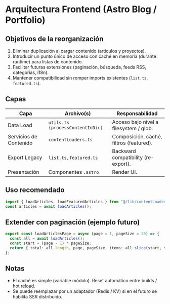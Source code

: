 # Arquitectura Frontend (Astro Blog / Portfolio)

## Objetivos de la reorganización
1. Eliminar duplicación al cargar contenido (artículos y proyectos).
2. Introducir un punto único de acceso con caché en memoria (durante runtime) para listas de contenido.
3. Facilitar futuras extensiones (paginación, búsqueda, feeds RSS, categorías, i18n).
4. Mantener compatibilidad sin romper imports existentes (`list.ts`, `featured.ts`).

## Capas
| Capa | Archivo(s) | Responsabilidad |
|------|------------|-----------------|
| Data Load | `utils.ts (processContentInDir)` | Acceso bajo nivel a filesystem / glob. |
| Servicios de Contenido | `contentLoaders.ts` | Composición, caché, filtros (featured). |
| Export Legacy | `list.ts`, `featured.ts` | Backward compatibility (re-export). |
| Presentación | Componentes `.astro` | Render UI.

## Uso recomendado
```ts
import { loadArticles, loadFeaturedArticles } from "@/lib/contentLoaders";
const articles = await loadArticles();
```

## Extender con paginación (ejemplo futuro)
```ts
export const loadArticlesPage = async (page = 1, pageSize = 20) => {
  const all = await loadArticles();
  const start = (page - 1) * pageSize;
  return { total: all.length, page, pageSize, items: all.slice(start, start + pageSize) };
};
```

## Notas
- El caché es simple (variable módulo). Reset automático entre builds / hot reload.
- Se puede reemplazar por un adaptador (Redis / KV) si en el futuro se habilita SSR distribuido.
